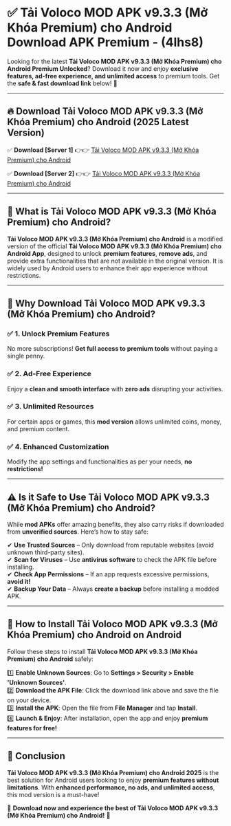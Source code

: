 
# ✅ Tải Voloco MOD APK v9.3.3 (Mở Khóa Premium) cho Android Download APK Premium -  (4lhs8) 

Looking for the latest **Tải Voloco MOD APK v9.3.3 (Mở Khóa Premium) cho Android Premium Unlocked**? Download it now and enjoy **exclusive features, ad-free experience, and unlimited access** to premium tools. Get the **safe & fast download link** below! 🚀

---

## 🔥 Download Tải Voloco MOD APK v9.3.3 (Mở Khóa Premium) cho Android (2025 Latest Version)

✅ **Download [Server 1]** 👉👉 [Tải Voloco MOD APK v9.3.3 (Mở Khóa Premium) cho Android ](https://apkcomod.com?title=Tải_Voloco_MOD_APK_v9.3.3_(Mở_Khóa_Premium)_cho_Android)  

✅ **Download [Server 2]** 👉👉 [Tải Voloco MOD APK v9.3.3 (Mở Khóa Premium) cho Android ](https://apkcomod.com?title=Tải_Voloco_MOD_APK_v9.3.3_(Mở_Khóa_Premium)_cho_Android)  


---

## 📌 What is Tải Voloco MOD APK v9.3.3 (Mở Khóa Premium) cho Android?

**Tải Voloco MOD APK v9.3.3 (Mở Khóa Premium) cho Android** is a modified version of the official **Tải Voloco MOD APK v9.3.3 (Mở Khóa Premium) cho Android App**, designed to unlock **premium features**, **remove ads**, and provide extra functionalities that are not available in the original version. It is widely used by Android users to enhance their app experience without restrictions.

---

## 🌟 Why Download Tải Voloco MOD APK v9.3.3 (Mở Khóa Premium) cho Android?

### ✅ 1. Unlock Premium Features
No more subscriptions! **Get full access to premium tools** without paying a single penny.

### ✅ 2. Ad-Free Experience
Enjoy a **clean and smooth interface** with **zero ads** disrupting your activities.

### ✅ 3. Unlimited Resources
For certain apps or games, this **mod version** allows unlimited coins, money, and premium content.

### ✅ 4. Enhanced Customization
Modify the app settings and functionalities as per your needs, **no restrictions!**

---

## ⚠️ Is it Safe to Use Tải Voloco MOD APK v9.3.3 (Mở Khóa Premium) cho Android?

While **mod APKs** offer amazing benefits, they also carry risks if downloaded from **unverified sources**. Here’s how to stay safe:

✔ **Use Trusted Sources** – Only download from reputable websites (avoid unknown third-party sites).  
✔ **Scan for Viruses** – Use **antivirus software** to check the APK file before installing.  
✔ **Check App Permissions** – If an app requests excessive permissions, **avoid it!**  
✔ **Backup Your Data** – Always **create a backup** before installing a modded APK.

---

## 📲 How to Install Tải Voloco MOD APK v9.3.3 (Mở Khóa Premium) cho Android on Android

Follow these steps to install **Tải Voloco MOD APK v9.3.3 (Mở Khóa Premium) cho Android** safely:

1️⃣ **Enable Unknown Sources**: Go to **Settings > Security > Enable 'Unknown Sources'**.  
2️⃣ **Download the APK File**: Click the download link above and save the file on your device.  
3️⃣ **Install the APK**: Open the file from **File Manager** and tap **Install**.  
4️⃣ **Launch & Enjoy**: After installation, open the app and enjoy **premium features for free!**

---

## 🚀 Conclusion

**Tải Voloco MOD APK v9.3.3 (Mở Khóa Premium) cho Android 2025** is the best solution for Android users looking to enjoy **premium features without limitations**. With **enhanced performance, no ads, and unlimited access**, this mod version is a must-have!

🔻 **Download now and experience the best of Tải Voloco MOD APK v9.3.3 (Mở Khóa Premium) cho Android!** 🔻

